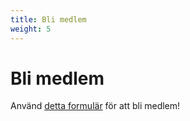 ```yaml
---
title: Bli medlem
weight: 5
---
```


# Bli medlem

Använd [detta formulär](https://forms.gle/nEM1garyo7Hg2oNf6) för att bli medlem!
